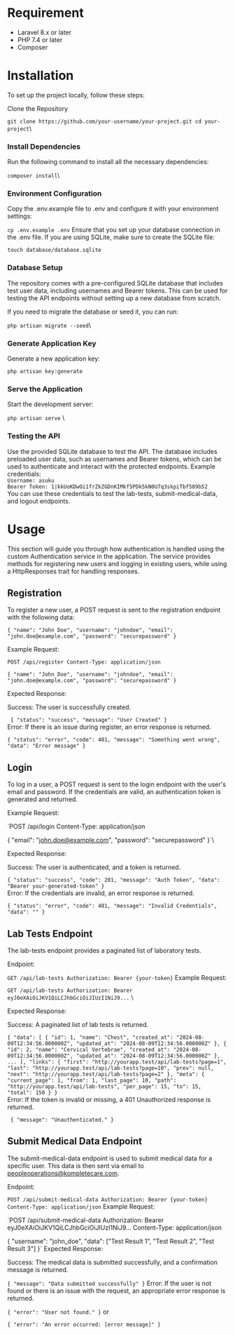 # Requirement
- Laravel 8.x or later
- PHP 7.4 or later
- Composer

# Installation
To set up the project locally, follow these steps:

Clone the Repository


`git clone https://github.com/your-username/your-project.git
cd your-project`\
### Install Dependencies

Run the following command to install all the necessary dependencies:


`composer install`\
### Environment Configuration

Copy the .env.example file to .env and configure it with your environment settings:


`cp .env.example .env`
Ensure that you set up your database connection in the .env file. If you are using SQLite, make sure to create the SQLite file:


`touch database/database.sqlite`
### Database Setup

The repository comes with a pre-configured SQLite database that includes test user data, including usernames and Bearer tokens. This can be used for testing the API endpoints without setting up a new database from scratch.

If you need to migrate the database or seed it, you can run:

`php artisan migrate --seed`\

### Generate Application Key

Generate a new application key:


`php artisan key:generate`

### Serve the Application

Start the development server:

`php artisan serve` \

### Testing the API

Use the provided SQLite database to test the API. The database includes preloaded user data, such as usernames and Bearer tokens, which can be used to authenticate and interact with the protected endpoints.
Example credentials:\
`Username: asuku`\
`Bearer Token: 1|kkUoKDwOi1frZkZGDnKIMkf5PDk5kN0U7q3skpiTbf589b52 `\
You can use these credentials to test the lab-tests, submit-medical-data, and logout endpoints.

# Usage
This section will guide you through how authentication is handled using the custom Authentication service in the application. The service provides methods for registering new users and logging in existing users, while using a HttpResponses trait for handling responses.

## Registration
To register a new user, a POST request is sent to the registration endpoint with the following data:


`{
"name": "John Doe",
"username": "johndoe",
"email": "john.doe@example.com",
"password": "securepassword"
}`

Example Request:


`POST /api/register
Content-Type: application/json`

`{
"name": "John Doe",
"username": "johndoe",
"email": "john.doe@example.com",
"password": "securepassword"
}`


Expected Response:

Success: The user is successfully created.

`
{
"status": "success",
"message": "User Created"
}`\
Error: If there is an issue during register, an error response is returned.


`{
"status": "error",
"code": 401,
"message": "Something went wrong",
"data": "Error message"
}`
## Login
To log in a user, a POST request is sent to the login endpoint with the user's email and password. If the credentials are valid, an authentication token is generated and returned.

Example Request:

`POST /api/login
Content-Type: application/json

{
"email": "john.doe@example.com",
"password": "securepassword"
}`\



Expected Response:

Success: The user is authenticated, and a token is returned.


`{
"status": "success",
"code": 201,
"message": "Auth Token",
"data": "Bearer your-generated-token"
}`\
Error: If the credentials are invalid, an error response is returned.


`{
"status": "error",
"code": 401,
"message": "Invalid Credentials",
"data": ""
}`

## Lab Tests Endpoint
   The lab-tests endpoint provides a paginated list of laboratory tests.

Endpoint:


`GET /api/lab-tests
Authorization: Bearer {your-token}`
Example Request:

`GET /api/lab-tests
Authorization: Bearer eyJ0eXAiOiJKV1QiLCJhbGciOiJIUzI1NiJ9...`
\

Expected Response:

Success: A paginated list of lab tests is returned.


`{
"data": [
{
"id": 1,
"name": "Chest",
"created_at": "2024-08-09T12:34:56.000000Z",
"updated_at": "2024-08-09T12:34:56.000000Z"
},
{
"id": 2,
"name": "Cervical Vertebrae",
"created_at": "2024-08-09T12:34:56.000000Z",
"updated_at": "2024-08-09T12:34:56.000000Z"
},
...
],
"links": {
"first": "http://yourapp.test/api/lab-tests?page=1",
"last": "http://yourapp.test/api/lab-tests?page=10",
"prev": null,
"next": "http://yourapp.test/api/lab-tests?page=2"
},
"meta": {
"current_page": 1,
"from": 1,
"last_page": 10,
"path": "http://yourapp.test/api/lab-tests",
"per_page": 15,
"to": 15,
"total": 150
}
}` \
Error: If the token is invalid or missing, a 401 Unauthorized response is returned.

`
{
"message": "Unauthenticated."
}`
## Submit Medical Data Endpoint
   The submit-medical-data endpoint is used to submit medical data for a specific user. This data is then sent via email to peopleoperations@kompletecare.com.

Endpoint:

`POST /api/submit-medical-data
Authorization: Bearer {your-token}
Content-Type: application/json`
Example Request:

`POST /api/submit-medical-data
Authorization: Bearer eyJ0eXAiOiJKV1QiLCJhbGciOiJIUzI1NiJ9...
Content-Type: application/json

{
"username": "john_doe",
"data": ["Test Result 1", "Test Result 2", "Test Result 3"]
}`
Expected Response:

Success: The medical data is submitted successfully, and a confirmation message is returned.


`{
"message": "Data submitted successfully"
}`
Error: If the user is not found or there is an issue with the request, an appropriate error response is returned.


`{
"error": "User not found."
}`
or


`{
"error": "An error occurred: [error message]"
}`
